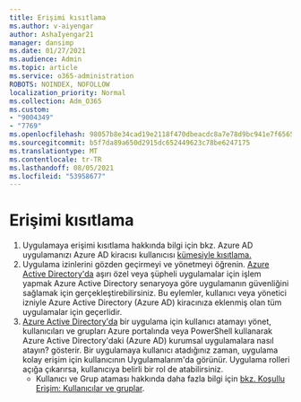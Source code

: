 ```yaml
---
title: Erişimi kısıtlama
ms.author: v-aiyengar
author: AshaIyengar21
manager: dansimp
ms.date: 01/27/2021
ms.audience: Admin
ms.topic: article
ms.service: o365-administration
ROBOTS: NOINDEX, NOFOLLOW
localization_priority: Normal
ms.collection: Adm_O365
ms.custom:
- "9004349"
- "7769"
ms.openlocfilehash: 98057b8e34cad19e2118f470dbeacdc8a7e78d9bc941e7f6565743201a541b56
ms.sourcegitcommit: b5f7da89a650d2915dc652449623c78be6247175
ms.translationtype: MT
ms.contentlocale: tr-TR
ms.lasthandoff: 08/05/2021
ms.locfileid: "53958677"
---
```

# <a name="restricting-access"></a>Erişimi kısıtlama

1. Uygulamaya erişimi kısıtlama hakkında bilgi için bkz. Azure AD uygulamanızı Azure AD kiracısı kullanıcısı [kümesiyle kısıtlama.](https://docs.microsoft.com/azure/active-directory/develop/howto-restrict-your-app-to-a-set-of-users)
1. Uygulama izinlerini gözden geçirmeyi ve yönetmeyi öğrenin. [Azure Active Directory'da](https://docs.microsoft.com/azure/active-directory/manage-apps/manage-application-permissions#control-access-to-an-application) aşırı özel veya şüpheli uygulamalar için işlem yapmak Azure Active Directory senaryoya göre uygulamanın güvenliğini sağlamak için gerçekleştirebilirsiniz. Bu eylemler, kullanıcı veya yönetici izniyle Azure Active Directory (Azure AD) kiracınıza eklenmiş olan tüm uygulamalar için geçerlidir.
1. [Azure Active Directory'da](https://docs.microsoft.com/azure/active-directory/manage-apps/assign-user-or-group-access-portal#configure-an-application-to-require-user-assignment) bir uygulama için kullanıcı atamayı yönet, kullanıcıları ve grupları Azure portalında veya PowerShell kullanarak Azure Active Directory'daki (Azure AD) kurumsal uygulamalara nasıl atayın? gösterir. Bir uygulamaya kullanıcı atadığınız zaman, uygulama kolay erişim için kullanıcının Uygulamalarım'da görünür. Uygulama rolleri açığa çıkarırsa, kullanıcıya belirli bir rol de atabilirsiniz.
    - Kullanıcı ve Grup ataması hakkında daha fazla bilgi için [bkz. Koşullu Erişim: Kullanıcılar ve gruplar](https://docs.microsoft.com/azure/active-directory/conditional-access/concept-conditional-access-users-groups).
